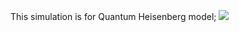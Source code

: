 This simulation is for Quantum Heisenberg model;
<img src="https://render.githubusercontent.com/render/math?math=H=-gJ\displaystyle\sum_{j=1}^{N}S_j^z S_{j+1}^z- J'\displaystyle\sum_{j=1}^{N}">

